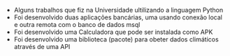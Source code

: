 
- Alguns trabalhos que fiz na Universidade ultilizando a linguagem Python
- Foi desenvolvido duas aplicações bancárias, uma usando conexão local e outra remota com o banco de dados msql
- Foi desenvolvido uma Calculadora que pode ser instalada como APK
- Foi desenvolvido uma biblioteca (pacote) para obeter dados climáticos através de uma API
